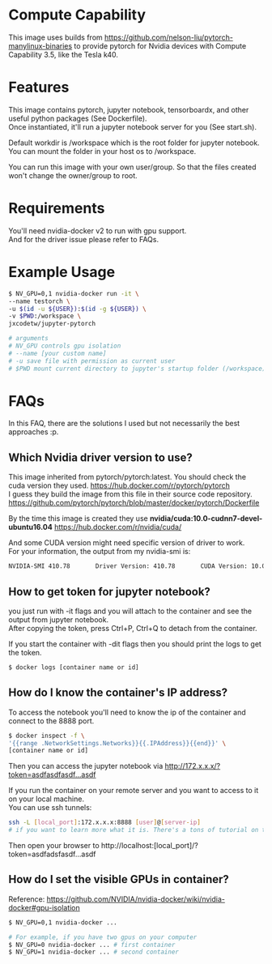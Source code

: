 # Compute Capability
This image uses builds from https://github.com/nelson-liu/pytorch-manylinux-binaries to provide pytorch for 
Nvidia devices with Compute Capability 3.5, like the Tesla k40.

# Features
This image contains pytorch, jupyter notebook, tensorboardx, and other useful python packages (See Dockerfile).  
Once instantiated, it'll run a jupyter notebook server for you (See start.sh). 

Default workdir is /workspace which is the root folder for jupyter notebook.  
You can mount the folder in your host os to /workspace.  

You can run this image with your own user/group. So that the files created won't change the owner/group to root.  

# Requirements
You'll need nvidia-docker v2 to run with gpu support.  
And for the driver issue please refer to FAQs.  

# Example Usage

```bash
$ NV_GPU=0,1 nvidia-docker run -it \
--name testorch \
-u $(id -u ${USER}):$(id -g ${USER}) \
-v $PWD:/workspace \
jxcodetw/jupyter-pytorch

# arguments
# NV_GPU controls gpu isolation
# --name [your custom name]
# -u save file with permission as current user
# $PWD mount current directory to jupyter's startup folder (/workspace)
```

# FAQs

In this FAQ, there are the solutions I used but not necessarily the best approaches :p.

## Which Nvidia driver version to use?
This image inherited from pytorch/pytorch:latest. You should check the cuda version they used.
https://hub.docker.com/r/pytorch/pytorch  
I guess they build the image from this file in their source code repository.  
https://github.com/pytorch/pytorch/blob/master/docker/pytorch/Dockerfile

By the time this image is created they use **nvidia/cuda:10.0-cudnn7-devel-ubuntu16.04**
https://hub.docker.com/r/nvidia/cuda/  

And some CUDA version might need specific version of driver to work.  
For your information, the output from my nvidia-smi is:
```bash
NVIDIA-SMI 410.78       Driver Version: 410.78       CUDA Version: 10.0
```

## How to get token for jupyter notebook?
you just run with -it flags and you will attach to the container and see the output from jupyter notebook.  
After copying the token, press Ctrl+P, Ctrl+Q to detach from the container.

If you start the container with -dit flags then you should print the logs to get the token.  
```bash
$ docker logs [container name or id]
```

## How do I know the container's IP address?
To access the notebook you'll need to know the ip of the container and connect to the 8888 port.  
```bash
$ docker inspect -f \
'{{range .NetworkSettings.Networks}}{{.IPAddress}}{{end}}' \
[container name or id]
```
Then you can access the jupyter notebook via http://172.x.x.x/?token=asdfasdfasdf...asdf

If you run the container on your remote server and you want to access to it on your local machine.  
You can use ssh tunnels:
```bash
ssh -L [local_port]:172.x.x.x:8888 [user]@[server-ip]
# if you want to learn more what it is. There's a tons of tutorial on the int.ernet
```
Then open your browser to http://localhost:[local_port]/?token=asdfadsfasdf...asdf

## How do I set the visible GPUs in container?
Reference: https://github.com/NVIDIA/nvidia-docker/wiki/nvidia-docker#gpu-isolation
```bash
$ NV_GPU=0,1 nvidia-docker ...

# For example, if you have two gpus on your computer
$ NV_GPU=0 nvidia-docker ... # first container
$ NV_GPU=1 nvidia-docker ... # second container
```
